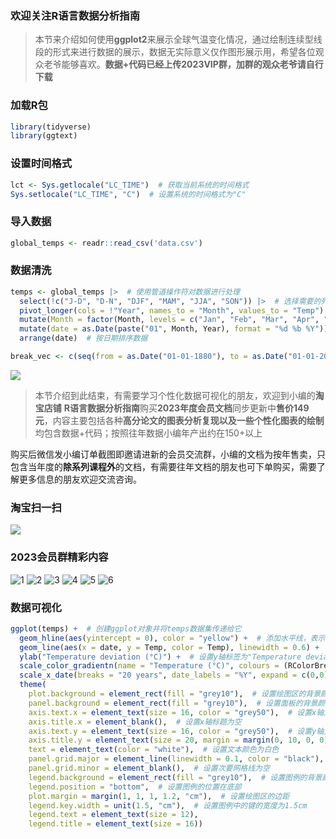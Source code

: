 ### 欢迎关注R语言数据分析指南

>本节来介绍如何使用**ggplot2**来展示全球气温变化情况，通过绘制连续型线段的形式来进行数据的展示，数据无实际意义仅作图形展示用，希望各位观众老爷能够喜欢。**数据+代码已经上传2023VIP群，加群的观众老爷请自行下载** 


### 加载R包
```r
library(tidyverse)  
library(ggtext) 
```
### 设置时间格式
```r
lct <- Sys.getlocale("LC_TIME")  # 获取当前系统的时间格式
Sys.setlocale("LC_TIME", "C")  # 设置系统的时间格式为"C"
```
### 导入数据
```r
global_temps <- readr::read_csv('data.csv')
```
### 数据清洗
```r
temps <- global_temps |>  # 使用管道操作符对数据进行处理
  select(!c("J-D", "D-N", "DJF", "MAM", "JJA", "SON")) |>  # 选择需要的列，去除不需要的列
  pivot_longer(cols = !"Year", names_to = "Month", values_to = "Temp") |>  # 将数据从宽格式转换为长格式
  mutate(Month = factor(Month, levels = c("Jan", "Feb", "Mar", "Apr", "May", "Jun", "Jul", "Aug", "Sep", "Oct", "Nov", "Dec"))) |>  # 将月份列转换为因子，并指定自定义的顺序
  mutate(date = as.Date(paste("01", Month, Year), format = "%d %b %Y")) |>  # 创建一个新的日期列，将日期格式化为"%d %b %Y"格式
  arrange(date)  # 按日期排序数据

break_vec <- c(seq(from = as.Date("01-01-1880"), to = as.Date("01-01-2024"), by = "20 years"))  # 创建一个包含日期间隔的向量，每隔20年一个日期
```
![](https://files.mdnice.com/user/7338/99cbb3c9-ee41-432b-9d62-932008a844d4.png)
>本节介绍到此结束，有需要学习个性化数据可视化的朋友，欢迎到小编的**淘宝店铺** **R语言数据分析指南**购买**2023年度会员文档**同步更新中**售价149元**，内容主要包括各种**高分论文的图表分析复现以及一些个性化图表的绘制**均包含数据+代码；按照往年数据小编年产出约在150+以上

购买后微信发小编订单截图即邀请进新的会员交流群，小编的文档为按年售卖，只包含当年度的**除系列课程外**的文档，有需要往年文档的朋友也可下单购买，需要了解更多信息的朋友欢迎交流咨询。

### 淘宝扫一扫

![](https://files.mdnice.com/user/7338/51640c2b-89a0-4e84-b7a6-34d3077e9cb6.png)

### 2023会员群精彩内容

![1](https://files.mdnice.com/user/7338/5c8d56e1-ba77-45f8-899d-5176b7231d2e.png)
![2](https://files.mdnice.com/user/7338/392ddaf1-ac11-4477-86c5-32e3ddc88823.png)
![3](https://files.mdnice.com/user/7338/0ac4cdcd-17d1-4594-84c6-adcbafeb60cf.png)
![4](https://files.mdnice.com/user/7338/ac5cb532-2881-44ca-82a8-e6aaedba73cd.png)
![5](https://files.mdnice.com/user/7338/58a277f7-1c3b-4972-a815-3d0235af45dc.png)
![6](https://files.mdnice.com/user/7338/bc4e1dfc-c800-4cb8-8943-6b2762f169ca.png)


### 数据可视化
```r
ggplot(temps) +  # 创建ggplot对象并将temps数据集传递给它
  geom_hline(aes(yintercept = 0), color = "yellow") +  # 添加水平线，表示平均温度为0，颜色为黄色
  geom_line(aes(x = date, y = Temp, color = Temp), linewidth = 0.6) +  # 添加线图，表示温度随时间的变化，颜色表示温度值，线宽为0.6
  ylab("Temperature deviation (°C)") +  # 设置y轴标签为"Temperature deviation (°C)"
  scale_color_gradientn(name = "Temperature (°C)", colours = (RColorBrewer::brewer.pal(11, "RdBu"))) +  # 设置颜色渐变的图例，表示温度值的颜色，使用RColorBrewer库中的"RdBu"调色板，共有11个颜色
  scale_x_date(breaks = "20 years", date_labels = "%Y", expand = c(0,0)) +  # 设置x轴的日期刻度，每隔20年一个刻度，日期格式为"%Y"，不扩展轴范围
  theme(
    plot.background = element_rect(fill = "grey10"),  # 设置绘图区的背景颜色为灰色
    panel.background = element_rect(fill = "grey10"),  # 设置面板的背景颜色为灰色
    axis.text.x = element_text(size = 16, color = "grey50"),  # 设置x轴文本的大小为16，颜色为灰色
    axis.title.x = element_blank(),  # 设置x轴标题为空
    axis.text.y = element_text(size = 16, color = "grey50"),  # 设置y轴文本的大小为16，颜色为灰色
    axis.title.y = element_text(size = 20, margin = margin(0, 10, 0, 0)),  # 设置y轴标题的大小为20，与坐标轴的距离为10
    text = element_text(color = "white"),  # 设置文本颜色为白色
    panel.grid.major = element_line(linewidth = 0.1, color = "black"),  # 设置主要网格线的宽度为0.1，颜色为黑色
    panel.grid.minor = element_blank(),  # 设置次要网格线为空
    legend.background = element_rect(fill = "grey10"),  # 设置图例的背景颜色为灰色
    legend.position = "bottom",  # 设置图例的位置在底部
    plot.margin = margin(1, 1, 1, 1.2, "cm"),  # 设置绘图区的边距
    legend.key.width = unit(1.5, "cm"),  # 设置图例中的键的宽度为1.5cm
    legend.text = element_text(size = 12),
    legend.title = element_text(size = 16))
```

